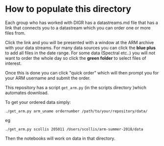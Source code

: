 # How to populate this directory

Each group who has worked with DIGR has a datastreams.md file that has a link that
connects you to a datastream which you can order one or more files from.

Click the link and you will be presented with a window at the ARM archive with your data
streams. For many data sources you can click the **blue plus** to add all files in the
date range. For some data (Spectral etc..) you will not want to order the whole day so
click the **green folder** to select files of interest. 

Once this is done you can click "quick order" which will then prompt you for your ARM 
username and submit the order. 

This repository has a script ```get_arm.py``` (in the scripts directory )which 
automates download. 

To get your ordered data simply:

```./get_arm.py arm_uname ordernumber /path/to/your/repository/data/```

eg

```./get_arm.py scollis 205011 /Users/scollis/arm-summer-2018/data```

Then the notebooks will work on data in that directory. 